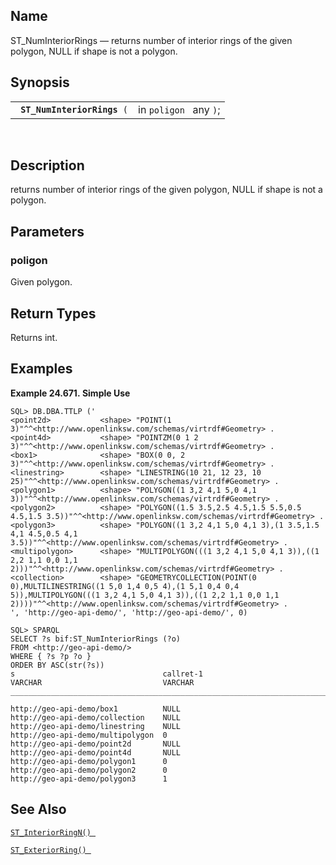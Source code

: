 <div id="fn_st_numinteriorrings" class="refentry">

<div class="titlepage">

</div>

<div class="refnamediv">

## Name

ST_NumInteriorRings — returns number of interior rings of the given
polygon, NULL if shape is not a polygon.

</div>

<div class="refsynopsisdiv">

## Synopsis

<div id="fsyn_st_numinteriorrings" class="funcsynopsis">

|                                  |                        |
|----------------------------------|------------------------|
| ` `**`ST_NumInteriorRings`**` (` | in `poligon ` any `)`; |

<div class="funcprototype-spacer">

 

</div>

</div>

</div>

<div id="desc_st_numinteriorrings" class="refsect1">

## Description

returns number of interior rings of the given polygon, NULL if shape is
not a polygon.

</div>

<div id="params_st_numinteriorrings" class="refsect1">

## Parameters

<div id="id131845" class="refsect2">

### poligon

Given polygon.

</div>

</div>

<div id="ret_st_numinteriorrings" class="refsect1">

## Return Types

Returns int.

</div>

<div id="examples_st_numinteriorrings" class="refsect1">

## Examples

<div id="ex_st_numinteriorrings" class="example">

**Example 24.671. Simple Use**

<div class="example-contents">

``` screen
SQL> DB.DBA.TTLP ('
<point2d>           <shape> "POINT(1 3)"^^<http://www.openlinksw.com/schemas/virtrdf#Geometry> .
<point4d>           <shape> "POINTZM(0 1 2 3)"^^<http://www.openlinksw.com/schemas/virtrdf#Geometry> .
<box1>              <shape> "BOX(0 0, 2 3)"^^<http://www.openlinksw.com/schemas/virtrdf#Geometry> .
<linestring>        <shape> "LINESTRING(10 21, 12 23, 10 25)"^^<http://www.openlinksw.com/schemas/virtrdf#Geometry> .
<polygon1>          <shape> "POLYGON((1 3,2 4,1 5,0 4,1 3))"^^<http://www.openlinksw.com/schemas/virtrdf#Geometry> .
<polygon2>          <shape> "POLYGON((1.5 3.5,2.5 4.5,1.5 5.5,0.5 4.5,1.5 3.5))"^^<http://www.openlinksw.com/schemas/virtrdf#Geometry> .
<polygon3>          <shape> "POLYGON((1 3,2 4,1 5,0 4,1 3),(1 3.5,1.5 4,1 4.5,0.5 4,1 3.5))"^^<http://www.openlinksw.com/schemas/virtrdf#Geometry> .
<multipolygon>      <shape> "MULTIPOLYGON(((1 3,2 4,1 5,0 4,1 3)),((1 2,2 1,1 0,0 1,1 2)))"^^<http://www.openlinksw.com/schemas/virtrdf#Geometry> .
<collection>        <shape> "GEOMETRYCOLLECTION(POINT(0 0),MULTILINESTRING((1 5,0 1,4 0,5 4),(1 5,1 0,4 0,4 5)),MULTIPOLYGON(((1 3,2 4,1 5,0 4,1 3)),((1 2,2 1,1 0,0 1,1 2))))"^^<http://www.openlinksw.com/schemas/virtrdf#Geometry> .
', 'http://geo-api-demo/', 'http://geo-api-demo/', 0)

SQL> SPARQL
SELECT ?s bif:ST_NumInteriorRings (?o)
FROM <http://geo-api-demo/>
WHERE { ?s ?p ?o }
ORDER BY ASC(str(?s))
s                                 callret-1
VARCHAR                           VARCHAR
_______________________________________________________________________________

http://geo-api-demo/box1          NULL
http://geo-api-demo/collection    NULL
http://geo-api-demo/linestring    NULL
http://geo-api-demo/multipolygon  0
http://geo-api-demo/point2d       NULL
http://geo-api-demo/point4d       NULL
http://geo-api-demo/polygon1      0
http://geo-api-demo/polygon2      0
http://geo-api-demo/polygon3      1
```

</div>

</div>

  

</div>

<div id="seealso_st_numinteriorrings" class="refsect1">

## See Also

<a href="fn_st_interiorringn.html" class="link"
title="ST_InteriorRingN"><code
class="function">ST_InteriorRingN() </code></a>

<a href="fn_st_exteriorring.html" class="link"
title="ST_ExteriorRing"><code
class="function">ST_ExteriorRing() </code></a>

</div>

</div>
